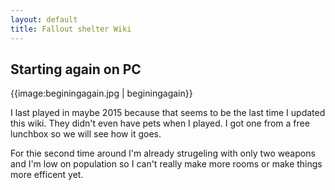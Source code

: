```yaml
---
layout: default
title: Fallout shelter Wiki
---
```

## Starting again on PC

{{image:beginingagain.jpg | beginingagain}}

I last played in maybe 2015 because that seems to be the last time I updated this wiki. They didn't even have pets when I played. I got one from a free lunchbox so we will see how it goes.

For thie second time around I'm already strugeling with only two weapons and I'm low on population so I can't really make more rooms or make things more efficent yet.